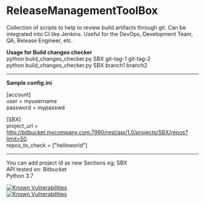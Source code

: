 # ReleaseManagementToolBox
Collection of scripts to help to review build artifacts through git. Can be integrated into CI like Jenkins.
Useful for the DevOps, Development Team, QA, Release Engineer, etc.

**Usage for Build changes checker**  
python build_changes_checker.py SBX git-tag-1 git-tag-2  
python build_changes_checker.py SBX branch1 branch2  

--------------------  
**Sample config.ini**

[account]  
user = myusername  
password = mypasswd  

[SBX]  
project_url = http://bitbucket.mycompany.com:7990/rest/api/1.0/projects/SBX/repos?limit=50  
repos_to_check = ["helloworld"]  

--------------------  

You can add project id as new Sections eg; SBX  
API tested on: Bitbucket  
Python 3.7  
  
  
  <a href="https://snyk.io/test/github/thinksabin/ReleaseManagementToolBox?targetFile=build_changes_checker%2Frequirements.txt"><img src="https://snyk.io/test/github/thinksabin/ReleaseManagementToolBox/badge.svg?targetFile=build_changes_checker%2Frequirements.txt" alt="Known Vulnerabilities" data-canonical-src="https://snyk.io/test/github/thinksabin/ReleaseManagementToolBox?targetFile=build_changes_checker%2Frequirements.txt" style="max-width:100%;"></a>  
  [![Known Vulnerabilities](https://snyk.io/test/github/thinksabin/ReleaseManagementToolBox/badge.svg?targetFile=build_changes_checker%2Frequirements.txt)](https://snyk.io/test/github/thinksabin/ReleaseManagementToolBox?targetFile=build_changes_checker%2Frequirements.txt)
